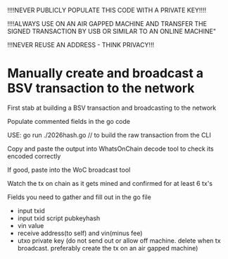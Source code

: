 !!!!NEVER PUBLICLY POPULATE THIS CODE WITH A PRIVATE KEY!!!!

!!!!ALWAYS USE ON AN AIR GAPPED MACHINE AND TRANSFER THE SIGNED TRANSACTION BY USB OR SIMILAR TO AN ONLINE MACHINE"

!!!NEVER REUSE AN ADDRESS - THINK PRIVACY!!!

# Manually create and broadcast a BSV transaction to the network

First stab at building a BSV transaction and broadcasting to the network

Populate commented fields in the go code

USE: go run ./2026hash.go // to build the raw transaction from the CLI

Copy and paste the output into WhatsOnChain decode tool to check its encoded correctly

If good, paste into the WoC broadcast tool

Watch the tx on chain as it gets mined and confirmed for at least 6 tx's

Fields you need to gather and fill out in the go file
* input txid
* input txid script pubkeyhash
* vin value
* receive address(to self) and vin(minus fee)
* utxo private key (do not send out or allow off machine. delete when tx broadcast. preferably create the tx on an air gapped machine)
